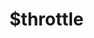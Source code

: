# $throttle

<ContainerBox title="介绍">
<template #desc>
不管流得再猛，也必须给我限速

使用方法与 [防抖](/Functions/custom/Debounce.html) 一致
</template>
</ContainerBox>

<ContainerBox title="节流（延迟执行）">
<ShowCode>
<template #codes>

```js
export function $throttleDelay(() => {
  let timer;
  return function (fn, delay) {
    if (!timer) {
      timer = setTimeout(() => {
        timer = null;
        fn();
      }, delay);
    }
  };
})();
```

</template>
</ShowCode>
</ContainerBox>

<ContainerBox title="节流（立即执行）">
<ShowCode>
<template #codes>

```js
export function $throttleInstant(() => {
  let last = 0;
  return (callback, wait = 800) => {
    let now = +new Date();
    if (now - last > wait) {
      callback();
      last = now;
    }
  };
})();
```

</template>
</ShowCode>
</ContainerBox>
